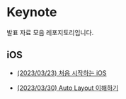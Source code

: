 
# Keynote
발표 자료 모음 레포지토리입니다.

## iOS

- [(2023/03/23) 처음 시작하는 iOS](2023/iOS/2023-03-23-Onboarding-iOS/2023-03-23-Onboarding-iOS.md) 

- [(2023/03/30) Auto Layout 이해하기](2023/iOS/2023-03-30-Understanding-Auto-Layout/2023-03-30-Understanding-Auto-Layout.md) 